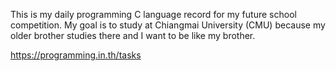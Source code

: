 This is my daily programming C language record for my future school competition.
My goal is to study at Chiangmai University (CMU) because my older brother studies there and I want to be like my brother.

https://programming.in.th/tasks
